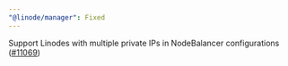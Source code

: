 ```yaml
---
"@linode/manager": Fixed
---
```


Support Linodes with multiple private IPs in NodeBalancer configurations ([#11069](https://github.com/linode/manager/pull/11069))
